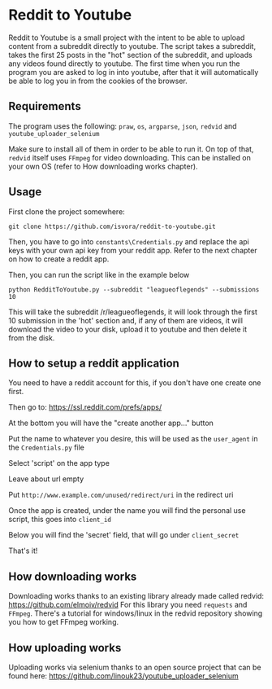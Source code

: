 # Reddit to Youtube
Reddit to Youtube is a small project with the intent to be able to upload content from a subreddit directly to youtube.
The script takes a subreddit, takes the first 25 posts in the "hot" section of the subreddit, and uploads any videos 
found directly to youtube. The first time when you run the program you are asked to log in into youtube, after that it
will automatically be able to log you in from the cookies of the browser.

## Requirements

The program uses the following:
`praw`, `os`, `argparse`, `json`, `redvid` and `youtube_uploader_selenium`

Make sure to install all of them in order to be able to run it. On top of that, `redvid` itself uses `FFmpeg` for video
downloading. This can be installed on your own OS (refer to How downloading works chapter).

## Usage
First clone the project somewhere:

`git clone https://github.com/isvora/reddit-to-youtube.git`

Then, you have to go into `constants\Credentials.py` and replace the api keys with your own api key from your reddit app.
Refer to the next chapter on how to create a reddit app.

Then, you can run the script like in the example below

`python RedditToYoutube.py --subreddit "leagueoflegends" --submissions 10`

This will take the subreddit /r/leagueoflegends, it will look through the first 10 submission in the 'hot' section and, 
if any of them are videos, it will download the video to your disk, upload it to youtube and then delete it from the
disk.

## How to setup a reddit application
You need to have a reddit account for this, if you don't have one create one first.

Then go to: https://ssl.reddit.com/prefs/apps/

At the bottom you will have the "create another app..." button

Put the name to whatever you desire, this will be used as the `user_agent` in the `Credentials.py` file

Select 'script' on the app type

Leave about url empty

Put `http://www.example.com/unused/redirect/uri` in the redirect uri

Once the app is created, under the name you will find the personal use script, this goes into `client_id`

Below you will find the 'secret' field, that will go under `client_secret`

That's it!

## How downloading works
Downloading works thanks to an existing library already made called redvid: https://github.com/elmoiv/redvid
For this library you need `requests` and `FFmpeg`. There's a tutorial for windows/linux in the redvid repository showing
you how to get FFmpeg working.

## How uploading works
Uploading works via selenium thanks to an open source project that can be found here: https://github.com/linouk23/youtube_uploader_selenium
